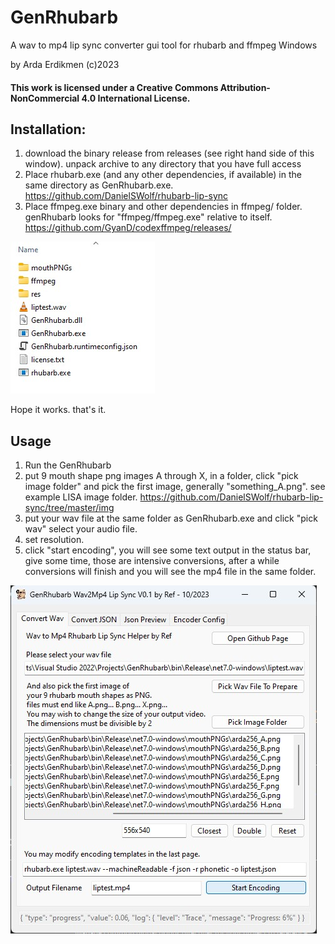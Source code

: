 # GenRhubarb
A wav to mp4 lip sync converter gui tool for rhubarb and ffmpeg Windows

by Arda Erdikmen (c)2023
 

#### This work is licensed under a Creative Commons Attribution-NonCommercial 4.0 International License.

## Installation:
1. download the binary release from releases (see right hand side of this window). unpack archive to any directory that you have full access
2. Place rhubarb.exe (and any other dependencies, if available) in the same directory as GenRhubarb.exe. https://github.com/DanielSWolf/rhubarb-lip-sync
3. Place ffmpeg.exe binary and other dependencies in ffmpeg/ folder. genRhubarb looks for "ffmpeg/ffmpeg.exe" relative to itself.  https://github.com/GyanD/codexffmpeg/releases/

![Image](https://github.com/ref-xx/GenRhubarb/blob/master/ReadmeFolderStructure.jpg)

Hope it works. that's it. 

## Usage
1. Run the GenRhubarb
2. put 9 mouth shape png images A through X, in a folder, click "pick image folder" and pick the first image, generally "something_A.png". see example LISA image folder. https://github.com/DanielSWolf/rhubarb-lip-sync/tree/master/img
3. put your wav file at the same folder as GenRhubarb.exe and click "pick wav" select your audio file.
4. set resolution.
5. click "start encoding",  you will see some text output in the status bar, give some time, those are intensive conversions, after a while conversions will finish and you will see the mp4 file in the same folder.

![Image](https://github.com/ref-xx/GenRhubarb/blob/master/ReadmeScreeenshot.jpg)
    
